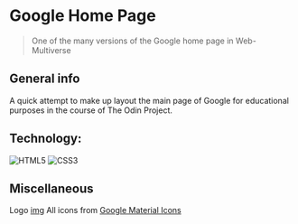 # Google Home Page
> One of the many versions of the Google home page in Web-Multiverse 

## General info
A quick attempt to make up layout the main page of Google for educational purposes in the course of The Odin Project.

## Technology:
![HTML5](https://img.shields.io/badge/HTML-5-blue)
![CSS3](https://img.shields.io/badge/CSS-3-blue)

## Miscellaneous
Logo [img](https://www.google.com/images/branding/googlelogo/1x/googlelogo_color_272x92dp.png)
All icons from [Google Material Icons](https://fonts.google.com/icons)